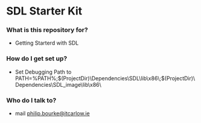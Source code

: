 # SDL Starter Kit #

### What is this repository for? ###

* Getting Starterd with SDL

### How do I get set up? ###

* Set Debugging Path to PATH=%PATH%;$(ProjectDir)\Dependencies\SDL\lib\x86\;$(ProjectDir)\Dependencies\SDL_image\lib\x86\

### Who do I talk to? ###

* mail philip.bourke@itcarlow.ie